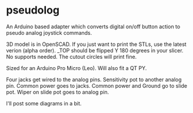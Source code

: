 # pseudolog
An Arduino based adapter which converts digital on/off button action to pseudo analog joystick commands.

3D model is in OpenSCAD. If you just want to print the STLs, use the latest verion (alpha order). _TOP should be flipped Y 180 degrees in your slicer.
No supports needed. The cutout circles will print fine.

Sized for an Arduino Pro Micro (Leo). Will also fit a QT PY.

Four jacks get wired to the analog pins. Sensitivity pot to another analog pin. Common power goes to jacks. Common power and Ground go to slide pot. Wiper on slide pot goes to analog pin.

I'll post some diagrams in a bit.

